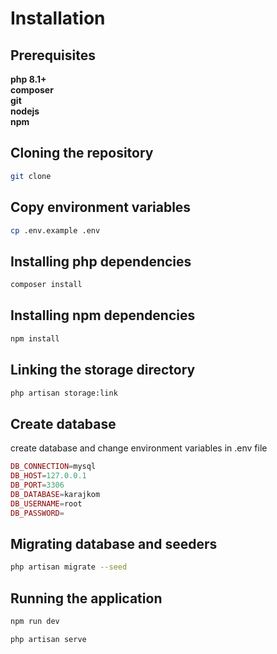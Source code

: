 # Installation

## Prerequisites
**php 8.1+**<br/>
**composer**<br/>
**git**<br/>
**nodejs**<br/>
**npm**<br/>

## Cloning the repository

```bash
git clone 
```

## Copy environment variables

```bash
cp .env.example .env
```

## Installing php dependencies

```bash
composer install
```

## Installing npm dependencies

```bash
npm install
```

## Linking the storage directory

```bash
php artisan storage:link
```


## Create database
create database and change environment variables in .env file

```php
DB_CONNECTION=mysql
DB_HOST=127.0.0.1
DB_PORT=3306
DB_DATABASE=karajkom
DB_USERNAME=root
DB_PASSWORD=
```

## Migrating database and seeders

```bash
php artisan migrate --seed
```


## Running the application

```bash
npm run dev
```
```bash
php artisan serve
```

